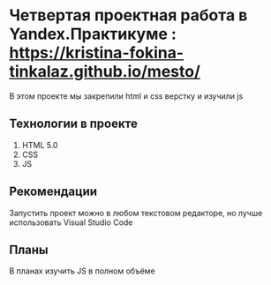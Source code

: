 # Четвертая проектная работа в Yandex.Практикуме : https://kristina-fokina-tinkalaz.github.io/mesto/

В этом проекте мы закрепили html и css верстку и изучили js

## Технологии в проекте

1. HTML 5.0
2. CSS
3. JS

## Рекомендации
Запустить проект можно в любом текстовом редакторе, но лучше использовать Visual Studio Code

## Планы
В планах изучить JS в полном объёме